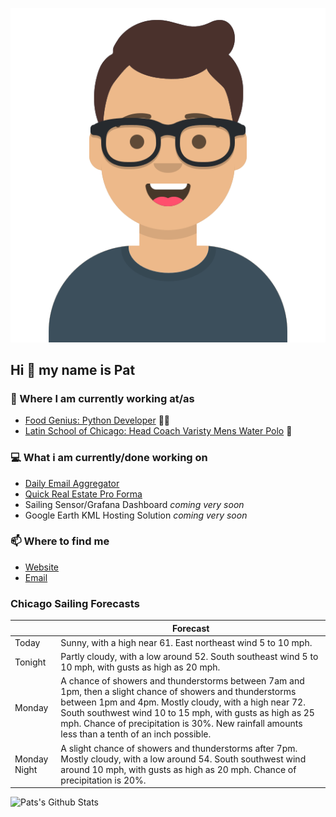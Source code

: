 [![Social banner for p-j-falconer](https://raw.githubusercontent.com/P-J-FALCONER/P-J-FALCONER/master/assets/avataaars.svg)](https://patfalconer.com/)
## Hi :wave: my name is Pat

### 💼 Where I am currently working at/as
- [Food Genius: Python Developer](https://getfoodgenius.com/) 🍔🐍
- [Latin School of Chicago: Head Coach Varisty Mens Water Polo](https://www.latinschool.org/) 🤽


### 💻 What i am currently/done working on
 - [Daily Email Aggregator](https://github.com/P-J-FALCONER/dott_daily_mail)
 - [Quick Real Estate Pro Forma](https://github.com/P-J-FALCONER/henry)
 - Sailing Sensor/Grafana Dashboard *coming very soon*
 - Google Earth KML Hosting Solution *coming very soon*

### 📫 Where to find me
 - [Website](https://patfalconer.com/)
 - [Email](mailto:patrick.j.falconer@gmail.com)


### Chicago Sailing Forecasts
|   | Forecast  |
|---|---|
| Today | Sunny, with a high near 61. East northeast wind 5 to 10 mph. |
| Tonight | Partly cloudy, with a low around 52. South southeast wind 5 to 10 mph, with gusts as high as 20 mph. |
| Monday | A chance of showers and thunderstorms between 7am and 1pm, then a slight chance of showers and thunderstorms between 1pm and 4pm. Mostly cloudy, with a high near 72. South southwest wind 10 to 15 mph, with gusts as high as 25 mph. Chance of precipitation is 30%. New rainfall amounts less than a tenth of an inch possible. |
| Monday Night | A slight chance of showers and thunderstorms after 7pm. Mostly cloudy, with a low around 54. South southwest wind around 10 mph, with gusts as high as 20 mph. Chance of precipitation is 20%. |

![Pats's Github Stats](https://github-readme-stats.vercel.app/api?username=p-j-falconer&show_icons=true&theme=radical)
